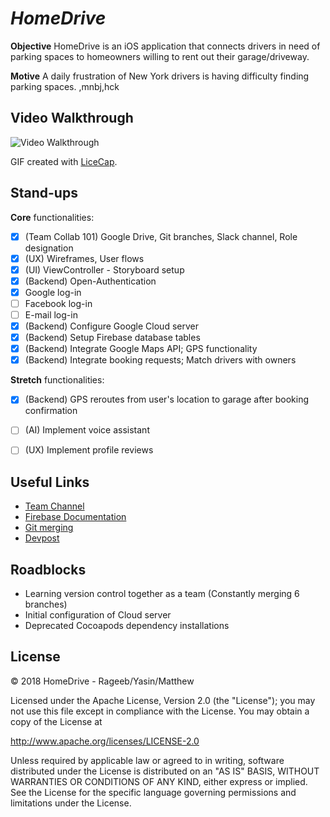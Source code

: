 # *HomeDrive*

**Objective** HomeDrive is an iOS application that connects drivers in need of parking spaces to homeowners willing to rent out their garage/driveway.

**Motive** A daily frustration of New York drivers is having difficulty finding parking spaces.
,mnbj,hck
## Video Walkthrough
<img src='https://i.imgur.com/po3ebpA.gif' title='Video Walkthrough' width='' alt='Video Walkthrough' />


GIF created with [LiceCap](http://www.cockos.com/licecap/).

## Stand-ups
**Core** functionalities:
- [x] (Team Collab 101) Google Drive, Git branches, Slack channel, Role designation
- [x] (UX) Wireframes, User flows
- [x] (UI) ViewController - Storyboard setup
- [x] (Backend) Open-Authentication
- [x] Google log-in
- [ ] Facebook log-in
- [ ] E-mail log-in
- [x] (Backend) Configure Google Cloud server
- [x] (Backend) Setup Firebase database tables
- [x] (Backend) Integrate Google Maps API; GPS functionality
- [x] (Backend) Integrate booking requests; Match drivers with owners

**Stretch** functionalities:
- [x] (Backend) GPS reroutes from user's location to garage after booking confirmation
- [ ] (AI) Implement voice assistant
- [ ] (UX) Implement profile reviews


## Useful Links
- [Team Channel](https://hackattackqc2018.slack.com/messages/CDQ6F7HAR/)
- [Firebase Documentation](https://firebase.google.com/docs/guides/?authuser=0)
- [Git merging](https://www.atlassian.com/git/tutorials/merging-vs-rebasing)
- [Devpost](https://hackattack2018.devpost.com/)


## Roadblocks
- Learning version control together as a team (Constantly merging 6 branches)
- Initial configuration of Cloud server
- Deprecated Cocoapods dependency installations


## License
© 2018 HomeDrive - Rageeb/Yasin/Matthew

Licensed under the Apache License, Version 2.0 (the "License"); you may not use this file except in compliance with the License. You may obtain a copy of the License at

http://www.apache.org/licenses/LICENSE-2.0

Unless required by applicable law or agreed to in writing, software distributed under the License is distributed on an "AS IS" BASIS, WITHOUT WARRANTIES OR CONDITIONS OF ANY KIND, either express or implied. See the License for the specific language governing permissions and limitations under the License.
